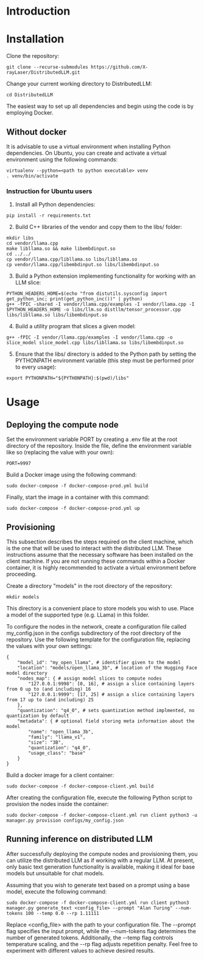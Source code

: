 # Introduction

# Installation

Clone the repository:
```
git clone --recurse-submodules https://github.com/X-rayLaser/DistributedLLM.git
```

Change your current working directory to DistributedLLM:
```
cd DistributedLLM
```

The easiest way to set up all dependencies and begin using the code is by employing Docker.

## Without docker

It is advisable to use a virtual environment when installing Python dependencies. On Ubuntu, you can create and activate a virtual environment using the following commands:
```
virtualenv --python=<path to python executable> venv
. venv/bin/activate
```

### Instruction for Ubuntu users

1. Install all Python dependencies:
```
pip install -r requirements.txt
```

2. Build C++ libraries of the vendor and copy them to the libs/ folder:
```
mkdir libs
cd vendor/llama.cpp
make libllama.so && make libembdinput.so
cd ../../
cp vendor/llama.cpp/libllama.so libs/libllama.so
cp vendor/llama.cpp/libembdinput.so libs/libembdinput.so
```

3. Build a Python extension implementing functionality for working with an LLM slice:
```
PYTHON_HEADERS_HOME=$(echo "from distutils.sysconfig import get_python_inc; print(get_python_inc())" | python)
g++ -fPIC -shared -I vendor/llama.cpp/examples -I vendor/llama.cpp -I $PYTHON_HEADERS_HOME -o libs/llm.so distllm/tensor_processor.cpp libs/libllama.so libs/libembdinput.so
```

4. Build a utility program that slices a given model:
```
g++ -fPIC -I vendor/llama.cpp/examples -I vendor/llama.cpp -o slice_model slice_model.cpp libs/libllama.so libs/libembdinput.so
```

5. Ensure that the libs/ directory is added to the Python path by setting the PYTHONPATH environment variable (this step must be performed prior to every usage):
```
export PYTHONPATH="${PYTHONPATH}:$(pwd)/libs"
```


# Usage

## Deploying the compute node

Set the environment variable PORT by creating a .env file at the root directory of the repository. Inside the file, define the environment variable like so (replacing the value with your own):
```
PORT=9997
```

Build a Docker image using the following command:
```
sudo docker-compose -f docker-compose-prod.yml build
```

Finally, start the image in a container with this command:
```
sudo docker-compose -f docker-compose-prod.yml up 
```

## Provisioning

This subsection describes the steps required on the client machine, which is the one that will be used to interact with the distributed LLM. These instructions assume that the necessary software has been installed on the client machine. If you are not running these commands within a Docker container, it is highly recommended to activate a virtual environment before proceeding.

Create a directory "models" in the root directory of the repository:
```
mkdir models
```

This directory is a convenient place to store models you wish to use. Place a model of the supported type (e.g. LLama) in this folder.

To configure the nodes in the network, create a configuration file called my_config.json in the configs subdirectory of the root directory of the repository. Use the following template for the configuration file, replacing the values with your own settings:
```
{
    "model_id": "my_open_llama", # identifier given to the model
    "location": "models/open_llama_3b", # location of the Hugging Face model directory
    "nodes_map": { # assign model slices to compute nodes
        "127.0.0.1:9998": [0, 16], # assign a slice containing layers from 0 up to (and including) 16
        "127.0.0.1:9999": [17, 25] # assign a slice containing layers from 17 up to (and including) 25
    },
    "quantization": "q4_0", # sets quantization method implmented, no quantization by default
    "metadata": { # optional field storing meta information about the model
        "name": "open_llama_3b",
        "family": "llama_v1",
        "size": "3B",
        "quantization": "q4_0",
        "usage_class": "base"
    }
}

```

Build a docker image for a client container:
```
sudo docker-compose -f docker-compose-client.yml build
```

After creating the configuration file, execute the following Python script to provision the nodes inside the container:
```
sudo docker-compose -f docker-compose-client.yml run client python3 -u manager.py provision configs/my_config.json
```

## Running inference on distributed LLM

After successfully deploying the compute nodes and provisioning them, you can utilize the distributed LLM as if working with a regular LLM. At present, only basic text generation functionality is available, making it ideal for base models but unsuitable for chat models.

Assuming that you wish to generate text based on a prompt using a base model, execute the following command:
```
sudo docker-compose -f docker-compose-client.yml run client python3 manager.py generate_text <config_file> --prompt "Alan Turing" --num-tokens 100 --temp 0.0 --rp 1.11111
```

Replace <config_file> with the path to your configuration file. The --prompt flag specifies the input prompt, while the --num-tokens flag determines the number of generated tokens. Additionally, the --temp flag controls temperature scaling, and the --rp flag adjusts repetition penalty. Feel free to experiment with different values to achieve desired results.